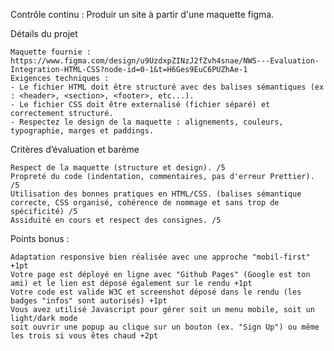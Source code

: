 Contrôle continu : Produir un site à partir d'une maquette figma.

Détails du projet

    Maquette fournie : https://www.figma.com/design/u9UzdxpZINzJ2fZvh4snae/NWS---Evaluation-Integration-HTML-CSS?node-id=0-1&t=H6Ges9EuC6PUZhAe-1
    Exigences techniques :
    - Le fichier HTML doit être structuré avec des balises sémantiques (ex : <header>, <section>, <footer>, etc...).
    - Le fichier CSS doit être externalisé (fichier séparé) et correctement structuré.
    - Respectez le design de la maquette : alignements, couleurs, typographie, marges et paddings.

Critères d’évaluation et barème

    Respect de la maquette (structure et design). /5
    Propreté du code (indentation, commentaires, pas d'erreur Prettier). /5
    Utilisation des bonnes pratiques en HTML/CSS. (balises sémantique correcte, CSS organisé, cohérence de nommage et sans trop de spécificité) /5
    Assiduité en cours et respect des consignes. /5

Points bonus :

    Adaptation responsive bien réalisée avec une approche "mobil-first" +1pt
    Votre page est déployé en ligne avec "Github Pages" (Google est ton ami) et le lien est déposé également sur le rendu +1pt
    Votre code est valide W3C et screenshot déposé dans le rendu (les badges "infos" sont autorisés) +1pt
    Vous avez utilisé Javascript pour gérer soit un menu mobile, soit un light/dark mode
    soit ouvrir une popup au clique sur un bouton (ex. "Sign Up") ou même les trois si vous êtes chaud +2pt
